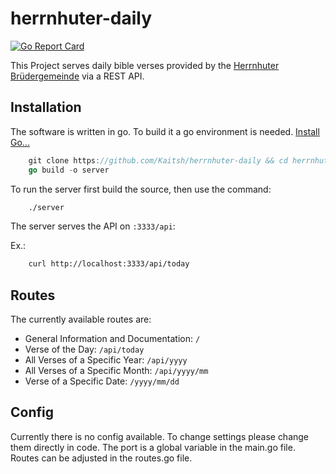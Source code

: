 # herrnhuter-daily
[![Go Report Card](https://goreportcard.com/badge/github.com/Kaitsh/herrnhuter-daily)](https://goreportcard.com/report/github.com/Kaitsh/herrnhuter-daily)

This Project serves daily bible verses provided by the [Herrnhuter Brüdergemeinde](https://www.losungen.de/die-losungen/) via a REST API.

## Installation
The software is written in go. To build it a go environment is needed.
[Install Go...](https://golang.org/doc/install)

```go
    git clone https://github.com/Kaitsh/herrnhuter-daily && cd herrnhuter-daily
    go build -o server
```

To run the server first build the source, then use the command:

```bash
    ./server
```

The server serves the API on `:3333/api`:

Ex.:
```bash
    curl http://localhost:3333/api/today
```

## Routes
The currently available routes are:

- General Information and Documentation: `/`
- Verse of the Day: `/api/today`
- All Verses of a Specific Year: `/api/yyyy`
- All Verses of a Specific Month: `/api/yyyy/mm`
- Verse of a Specific Date: `/yyyy/mm/dd`

## Config
Currently there is no config available. To change settings please change them directly in code. The port is a global variable in the main.go file. Routes can be adjusted in the routes.go file.